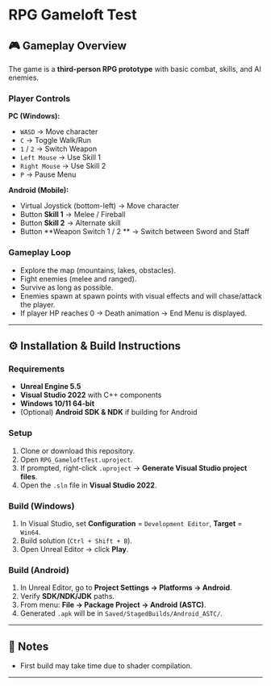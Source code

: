 # RPG Gameloft Test

## 🎮 Gameplay Overview

The game is a **third-person RPG prototype** with basic combat, skills, and AI enemies.

### Player Controls

**PC (Windows):**

* `WASD` → Move character
* `C` → Toggle Walk/Run
* `1` / `2` → Switch Weapon
* `Left Mouse` → Use Skill 1
* `Right Mouse` → Use Skill 2
* `P` → Pause Menu

**Android (Mobile):**

* Virtual Joystick (bottom-left) → Move character
* Button **Skill 1** → Melee / Fireball
* Button **Skill 2** → Alternate skill
* Button **Weapon Switch 1 / 2  ** → Switch between Sword and Staff

### Gameplay Loop

* Explore the map (mountains, lakes, obstacles).
* Fight enemies (melee and ranged).
* Survive as long as possible.
* Enemies spawn at spawn points with visual effects and will chase/attack the player.
* If player HP reaches 0 → Death animation → End Menu is displayed.

---

## ⚙️ Installation & Build Instructions

### Requirements

* **Unreal Engine 5.5**
* **Visual Studio 2022** with C++ components
* **Windows 10/11 64-bit**
* (Optional) **Android SDK & NDK** if building for Android

### Setup

1. Clone or download this repository.
2. Open `RPG_GameloftTest.uproject`.
3. If prompted, right-click `.uproject` → **Generate Visual Studio project files**.
4. Open the `.sln` file in **Visual Studio 2022**.

### Build (Windows)

1. In Visual Studio, set **Configuration** = `Development Editor`, **Target** = `Win64`.
2. Build solution (`Ctrl + Shift + B`).
3. Open Unreal Editor → click **Play**.

### Build (Android)

1. In Unreal Editor, go to **Project Settings → Platforms → Android**.
2. Verify **SDK/NDK/JDK** paths.
3. From menu: **File → Package Project → Android (ASTC)**.
4. Generated `.apk` will be in `Saved/StagedBuilds/Android_ASTC/`.

---

## 📝 Notes

* First build may take time due to shader compilation.

---

